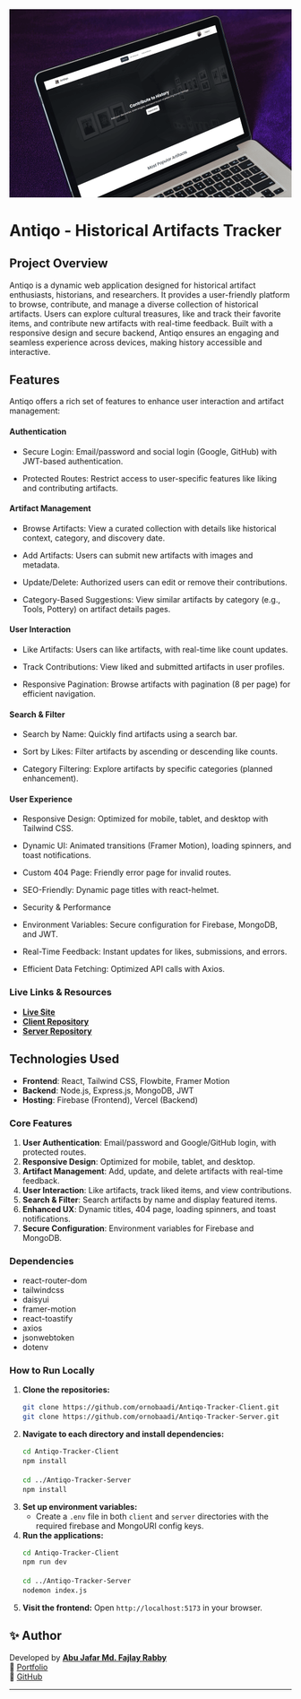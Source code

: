 <div align="center">
  <img src="public/Antiqo Mockup.png" alt="Antiqo Logo" width="800">
</div>


# Antiqo - Historical Artifacts Tracker

## Project Overview
Antiqo is a dynamic web application designed for historical artifact enthusiasts, historians, and researchers. It provides a user-friendly platform to browse, contribute, and manage a diverse collection of historical artifacts. Users can explore cultural treasures, like and track their favorite items, and contribute new artifacts with real-time feedback. Built with a responsive design and secure backend, Antiqo ensures an engaging and seamless experience across devices, making history accessible and interactive.

## Features
Antiqo offers a rich set of features to enhance user interaction and artifact management:

#### Authentication





- Secure Login: Email/password and social login (Google, GitHub) with JWT-based authentication.



- Protected Routes: Restrict access to user-specific features like liking and contributing artifacts.

#### Artifact Management





- Browse Artifacts: View a curated collection with details like historical context, category, and discovery date.



- Add Artifacts: Users can submit new artifacts with images and metadata.



- Update/Delete: Authorized users can edit or remove their contributions.



- Category-Based Suggestions: View similar artifacts by category (e.g., Tools, Pottery) on artifact details pages.

#### User Interaction





- Like Artifacts: Users can like artifacts, with real-time like count updates.



- Track Contributions: View liked and submitted artifacts in user profiles.



- Responsive Pagination: Browse artifacts with pagination (8 per page) for efficient navigation.

#### Search & Filter





- Search by Name: Quickly find artifacts using a search bar.



- Sort by Likes: Filter artifacts by ascending or descending like counts.



- Category Filtering: Explore artifacts by specific categories (planned enhancement).

#### User Experience





- Responsive Design: Optimized for mobile, tablet, and desktop with Tailwind CSS.



- Dynamic UI: Animated transitions (Framer Motion), loading spinners, and toast notifications.



- Custom 404 Page: Friendly error page for invalid routes.



- SEO-Friendly: Dynamic page titles with react-helmet.

- Security & Performance





- Environment Variables: Secure configuration for Firebase, MongoDB, and JWT.



- Real-Time Feedback: Instant updates for likes, submissions, and errors.



- Efficient Data Fetching: Optimized API calls with Axios.

### Live Links & Resources
- **[Live Site](https://antiqo-tracker.web.app/)**
- **[Client Repository](https://github.com/ornobaadi/Antiqo-Tracker-Client)**
- **[Server Repository](https://github.com/ornobaadi/Antiqo-Tracker-Server)**

## Technologies Used
- **Frontend**: React, Tailwind CSS, Flowbite, Framer Motion
- **Backend**: Node.js, Express.js, MongoDB, JWT
- **Hosting**: Firebase (Frontend), Vercel (Backend)



### Core Features
1. **User Authentication**: Email/password and Google/GitHub login, with protected routes.
2. **Responsive Design**: Optimized for mobile, tablet, and desktop.
3. **Artifact Management**: Add, update, and delete artifacts with real-time feedback.
4. **User Interaction**: Like artifacts, track liked items, and view contributions.
5. **Search & Filter**: Search artifacts by name and display featured items.
6. **Enhanced UX**: Dynamic titles, 404 page, loading spinners, and toast notifications.
7. **Secure Configuration**: Environment variables for Firebase and MongoDB.

### Dependencies
- react-router-dom
- tailwindcss
- daisyui
- framer-motion
- react-toastify
- axios
- jsonwebtoken
- dotenv

### How to Run Locally
1. **Clone the repositories:**
   ```bash
   git clone https://github.com/ornobaadi/Antiqo-Tracker-Client.git
   git clone https://github.com/ornobaadi/Antiqo-Tracker-Server.git
   ```
2. **Navigate to each directory and install dependencies:**
   ```bash
   cd Antiqo-Tracker-Client
   npm install
   
   cd ../Antiqo-Tracker-Server
   npm install
   ```
3. **Set up environment variables:**
   - Create a `.env` file in both `client` and `server` directories with the required firebase and MongoURI config keys.
4. **Run the applications:**
   ```bash
   cd Antiqo-Tracker-Client
   npm run dev
   
   cd ../Antiqo-Tracker-Server
   nodemon index.js
   ```
5. **Visit the frontend:** Open `http://localhost:5173` in your browser.


## ✨ Author

Developed by **[Abu Jafar Md. Fajlay Rabby](https://www.linkedin.com/in/ornobaadi/)**  
📁 [Portfolio](https://ornobaadi-1.web.app/)  
🐙 [GitHub](https://github.com/ornobaadi)

---


